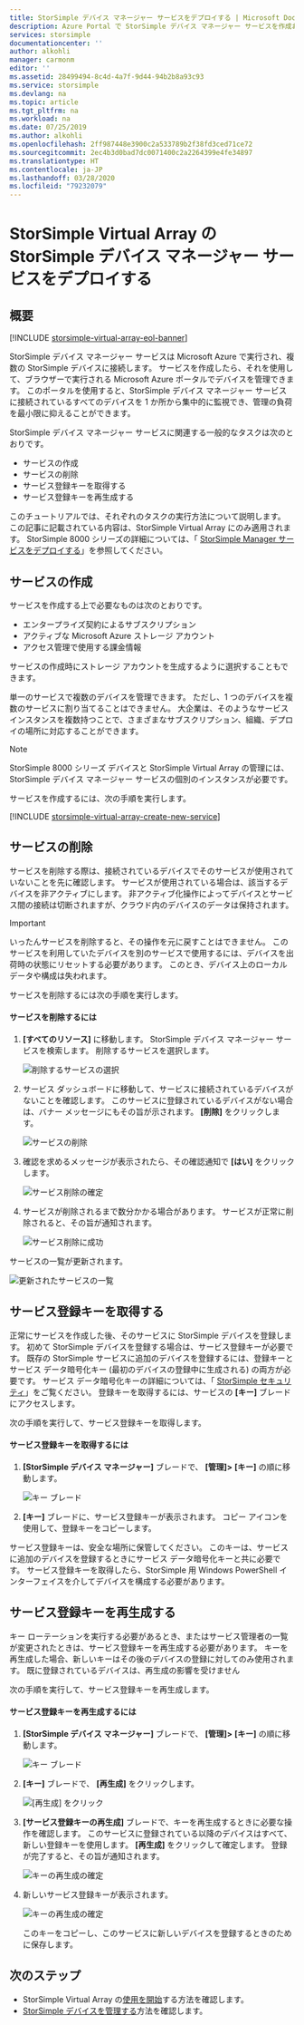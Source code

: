 ```yaml
---
title: StorSimple デバイス マネージャー サービスをデプロイする | Microsoft Docs
description: Azure Portal で StorSimple デバイス マネージャー サービスを作成および削除する方法と、サービス登録キーを管理する方法について説明します。
services: storsimple
documentationcenter: ''
author: alkohli
manager: carmonm
editor: ''
ms.assetid: 28499494-8c4d-4a7f-9d44-94b2b8a93c93
ms.service: storsimple
ms.devlang: na
ms.topic: article
ms.tgt_pltfrm: na
ms.workload: na
ms.date: 07/25/2019
ms.author: alkohli
ms.openlocfilehash: 2ff987448e3900c2a533789b2f38fd3ced71ce72
ms.sourcegitcommit: 2ec4b3d0bad7dc0071400c2a2264399e4fe34897
ms.translationtype: HT
ms.contentlocale: ja-JP
ms.lasthandoff: 03/28/2020
ms.locfileid: "79232079"
---
```

# <a name="deploy-the-storsimple-device-manager-service-for-storsimple-virtual-array"></a>StorSimple Virtual Array の StorSimple デバイス マネージャー サービスをデプロイする

## <a name="overview"></a>概要

[!INCLUDE [storsimple-virtual-array-eol-banner](../../includes/storsimple-virtual-array-eol-banner.md)]

StorSimple デバイス マネージャー サービスは Microsoft Azure で実行され、複数の StorSimple デバイスに接続します。 サービスを作成したら、それを使用して、ブラウザーで実行される Microsoft Azure ポータルでデバイスを管理できます。 このポータルを使用すると、StorSimple デバイス マネージャー サービスに接続されているすべてのデバイスを 1 か所から集中的に監視でき、管理の負荷を最小限に抑えることができます。

StorSimple デバイス マネージャー サービスに関連する一般的なタスクは次のとおりです。

* サービスの作成
* サービスの削除
* サービス登録キーを取得する
* サービス登録キーを再生成する

このチュートリアルでは、それぞれのタスクの実行方法について説明します。 この記事に記載されている内容は、StorSimple Virtual Array にのみ適用されます。 StorSimple 8000 シリーズの詳細については、「 [StorSimple Manager サービスをデプロイする](storsimple-manage-service.md)」を参照してください。

## <a name="create-a-service"></a>サービスの作成

サービスを作成する上で必要なものは次のとおりです。

* エンタープライズ契約によるサブスクリプション
* アクティブな Microsoft Azure ストレージ アカウント
* アクセス管理で使用する課金情報

サービスの作成時にストレージ アカウントを生成するように選択することもできます。

単一のサービスで複数のデバイスを管理できます。 ただし、1 つのデバイスを複数のサービスに割り当てることはできません。 大企業は、そのようなサービス インスタンスを複数持つことで、さまざまなサブスクリプション、組織、デプロイの場所に対応することができます。

> [!NOTE]
> StorSimple 8000 シリーズ デバイスと StorSimple Virtual Array の管理には、StorSimple デバイス マネージャー サービスの個別のインスタンスが必要です。


サービスを作成するには、次の手順を実行します。

[!INCLUDE [storsimple-virtual-array-create-new-service](../../includes/storsimple-virtual-array-create-new-service.md)]

## <a name="delete-a-service"></a>サービスの削除

サービスを削除する際は、接続されているデバイスでそのサービスが使用されていないことを先に確認します。 サービスが使用されている場合は、該当するデバイスを非アクティブにします。 非アクティブ化操作によってデバイスとサービス間の接続は切断されますが、クラウド内のデバイスのデータは保持されます。

> [!IMPORTANT]
> いったんサービスを削除すると、その操作を元に戻すことはできません。 このサービスを利用していたデバイスを別のサービスで使用するには、デバイスを出荷時の状態にリセットする必要があります。 このとき、デバイス上のローカル データや構成は失われます。
 

サービスを削除するには次の手順を実行します。

#### <a name="to-delete-a-service"></a>サービスを削除するには

1. **[すべてのリソース]** に移動します。 StorSimple デバイス マネージャー サービスを検索します。 削除するサービスを選択します。
   
    ![削除するサービスの選択](./media/storsimple-virtual-array-manage-service/deleteservice2.png)
2. サービス ダッシュボードに移動して、サービスに接続されているデバイスがないことを確認します。 このサービスに登録されているデバイスがない場合は、バナー メッセージにもその旨が示されます。 **[削除]** をクリックします。
   
    ![サービスの削除](./media/storsimple-virtual-array-manage-service/deleteservice3.png)

3. 確認を求めるメッセージが表示されたら、その確認通知で **[はい]** をクリックします。 
   
    ![サービス削除の確定](./media/storsimple-virtual-array-manage-service/deleteservice4.png)
4. サービスが削除されるまで数分かかる場合があります。 サービスが正常に削除されると、その旨が通知されます。
   
    ![サービス削除に成功](./media/storsimple-virtual-array-manage-service/deleteservice6.png)

サービスの一覧が更新されます。

 ![更新されたサービスの一覧](./media/storsimple-virtual-array-manage-service/deleteservice7.png)

## <a name="get-the-service-registration-key"></a>サービス登録キーを取得する
正常にサービスを作成した後、そのサービスに StorSimple デバイスを登録します。 初めて StorSimple デバイスを登録する場合は、サービス登録キーが必要です。 既存の StorSimple サービスに追加のデバイスを登録するには、登録キーとサービス データ暗号化キー (最初のデバイスの登録中に生成される) の両方が必要です。 サービス データ暗号化キーの詳細については、「 [StorSimple セキュリティ](storsimple-security.md)」をご覧ください。 登録キーを取得するには、サービスの **[キー]** ブレードにアクセスします。

次の手順を実行して、サービス登録キーを取得します。

#### <a name="to-get-the-service-registration-key"></a>サービス登録キーを取得するには
1. **[StorSimple デバイス マネージャー]** ブレードで、 **[管理]&gt;** **[キー]** の順に移動します。
   
   ![キー ブレード](./media/storsimple-virtual-array-manage-service/getregkey2.png)
2. **[キー]** ブレードに、サービス登録キーが表示されます。 コピー アイコンを使用して、登録キーをコピーします。 

サービス登録キーは、安全な場所に保管してください。 このキーは、サービスに追加のデバイスを登録するときにサービス データ暗号化キーと共に必要です。 サービス登録キーを取得したら、StorSimple 用 Windows PowerShell インターフェイスを介してデバイスを構成する必要があります。

## <a name="regenerate-the-service-registration-key"></a>サービス登録キーを再生成する
キー ローテーションを実行する必要があるとき、またはサービス管理者の一覧が変更されたときは、サービス登録キーを再生成する必要があります。 キーを再生成した場合、新しいキーはその後のデバイスの登録に対してのみ使用されます。 既に登録されているデバイスは、再生成の影響を受けません

次の手順を実行して、サービス登録キーを再生成します。

#### <a name="to-regenerate-the-service-registration-key"></a>サービス登録キーを再生成するには
1. **[StorSimple デバイス マネージャー]** ブレードで、 **[管理]&gt;** **[キー]** の順に移動します。
   
   ![キー ブレード](./media/storsimple-virtual-array-manage-service/getregkey2.png)
2. **[キー]** ブレードで、 **[再生成]** をクリックします。
   
   ![[再生成] をクリック](./media/storsimple-virtual-array-manage-service/getregkey5.png)
3. **[サービス登録キーの再生成]** ブレードで、キーを再生成するときに必要な操作を確認します。 このサービスに登録されている以降のデバイスはすべて、新しい登録キーを使用します。 **[再生成]** をクリックして確定します。 登録が完了すると、その旨が通知されます。
   
   ![キーの再生成の確定](./media/storsimple-virtual-array-manage-service/getregkey3.png)
4. 新しいサービス登録キーが表示されます。
   
    ![キーの再生成の確定](./media/storsimple-virtual-array-manage-service/getregkey4.png)
   
   このキーをコピーし、このサービスに新しいデバイスを登録するときのために保存します。

## <a name="next-steps"></a>次のステップ
* StorSimple Virtual Array の[使用を開始](storsimple-virtual-array-deploy1-portal-prep.md)する方法を確認します。
* [StorSimple デバイスを管理する](storsimple-ova-web-ui-admin.md)方法を確認します。

